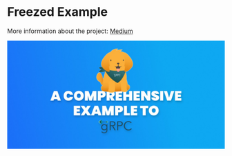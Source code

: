 # Freezed Example

More information about the project: [Medium](https://itnext.io/grpc-simplified-aa20609e4416)

![Cover](cover.jpeg)
